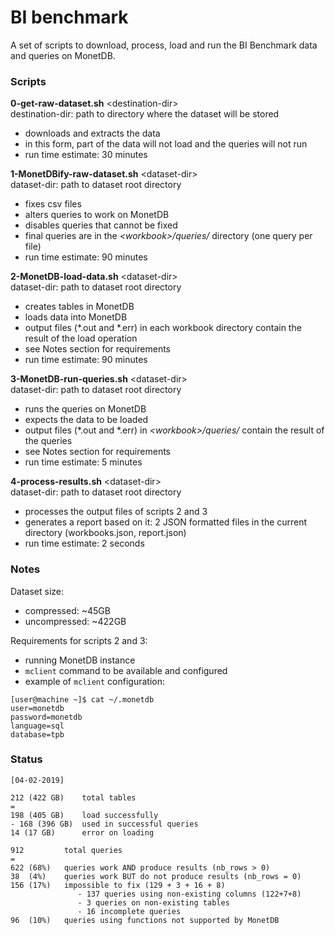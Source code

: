 # BI benchmark

A set of scripts to download, process, load and run the BI Benchmark data and queries on MonetDB.

### Scripts

**0-get-raw-dataset.sh** \<destination-dir>\
    destination-dir:    path to directory where the dataset will be stored
- downloads and extracts the data
- in this form, part of the data will not load and the queries will not run
- run time estimate: 30 minutes

**1-MonetDBify-raw-dataset.sh** \<dataset-dir>\
    dataset-dir:    path to dataset root directory
- fixes csv files
- alters queries to work on MonetDB
- disables queries that cannot be fixed
- final queries are in the *\<workbook\>/queries/* directory (one query per file)
- run time estimate: 90 minutes

**2-MonetDB-load-data.sh** \<dataset-dir>\
    dataset-dir:    path to dataset root directory
- creates tables in MonetDB
- loads data into MonetDB
- output files (\*.out and \*.err) in each workbook directory contain the result of the load operation
- see Notes section for requirements
- run time estimate: 90 minutes

**3-MonetDB-run-queries.sh** \<dataset-dir>\
    dataset-dir:    path to dataset root directory
- runs the queries on MonetDB
- expects the data to be loaded
- output files (\*.out and \*.err) in *\<workbook\>/queries/* contain the result of the queries
- see Notes section for requirements
- run time estimate: 5 minutes

**4-process-results.sh** \<dataset-dir>\
    dataset-dir:    path to dataset root directory
- processes the output files of scripts 2 and 3
- generates a report based on it: 2 JSON formatted files in the current directory (workbooks.json, report.json)
- run time estimate: 2 seconds

### Notes

Dataset size:
- compressed: ~45GB
- uncompressed: ~422GB

Requirements for scripts 2 and 3:
- running MonetDB instance
- `mclient` command to be available and configured
- example of `mclient` configuration:
```
[user@machine ~]$ cat ~/.monetdb
user=monetdb
password=monetdb
language=sql
database=tpb
```

### Status

```
[04-02-2019]

212 (422 GB)    total tables
=
198 (405 GB)    load successfully
- 168 (396 GB)  used in successful queries
14 (17 GB)      error on loading

912         total queries
=
622 (68%)   queries work AND produce results (nb_rows > 0)
38  (4%)    queries work BUT do not produce results (nb_rows = 0)
156 (17%)   impossible to fix (129 + 3 + 16 + 8)
               - 137 queries using non-existing columns (122+7+8)
               - 3 queries on non-existing tables
               - 16 incomplete queries
96  (10%)   queries using functions not supported by MonetDB
```
